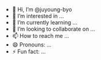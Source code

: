 - 👋 Hi, I’m @juyoung-byo
- 👀 I’m interested in ...
- 🌱 I’m currently learning ...
- 💞️ I’m looking to collaborate on ...
- 📫 How to reach me ...
- 😄 Pronouns: ...
- ⚡ Fun fact: ...

<!---
juyoung-byo/juyoung-byo is a ✨ special ✨ repository because its `README.md` (this file) appears on your GitHub profile.
You can click the Preview link to take a look at your changes.
--->
